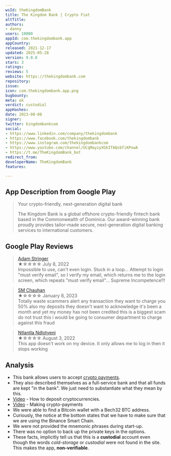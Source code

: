 ```yaml
---
wsId: theKingdomBank
title: The Kingdom Bank | Crypto Fiat
altTitle: 
authors:
- danny
users: 10000
appId: com.thekingdombank.app
appCountry: 
released: 2021-12-17
updated: 2025-05-28
version: 9.0.8
stars: 3
ratings: 
reviews: 5
website: https://thekingdombank.com
repository: 
issue: 
icon: com.thekingdombank.app.png
bugbounty: 
meta: ok
verdict: custodial
appHashes: 
date: 2023-08-08
signer: 
twitter: kingdombankcom
social:
- https://www.linkedin.com/company/thekingdombank
- https://www.facebook.com/thekingdombank
- https://www.instagram.com/thekingdombankcom
- https://www.youtube.com/channel/UCqMayzyXGkITAQsbfiKPowA
- https://t.me/TheKingdomBank_bot
redirect_from: 
developerName: TheKingdomBank
features: 

---
```


## App Description from Google Play 

  > Your crypto-friendly, next-generation digital bank
  >
  > The Kingdom Bank is a global offshore crypto-friendly fintech bank based in the Commonwealth of Dominica. Our award-winning bank proudly provides tailor-made secure, next-generation digital banking services to international customers.

## Google Play Reviews

> [Adam Stringer](https://play.google.com/store/apps/details?id=com.thekingdombank.app&gl=dm)<br>
  ★☆☆☆☆ July 8, 2022 <br>
       Impossible to use, can't even login. Stuck in a loop... Attempt to login "must verify email", so I verify my email, which returns me to the login screen, which repeats "must verify email"... Supreme Incompetence!!!

> [SM Chauhan](https://play.google.com/store/apps/details?id=com.thekingdombank.app&gl=dm)<br>
  ★☆☆☆☆ January 8, 2023 <br>
       Totally waste scammers alert any transaction they want to charge you 50% also my deposits they doesn't want to acknowledge it's been a month and yet my money has not been credited this is a biggest scam do not trust this i would be going to consumer department to charge against this fraud

> [Ntlantla Ndlotyeni](https://play.google.com/store/apps/details?id=com.thekingdombank.app&gl=dm)<br>
  ★☆☆☆☆ August 3, 2022<br>
       This app doesn't work on my device. It only allows me to log in then it stops working

## Analysis 

- This bank allows users to accept [crypto payments](https://www.thekingdombank.com/crypto-payments). 
- They also described themselves as a full-service bank and that all funds are kept "in the bank". We just need to substantiate what they mean by this.
- [Video](https://www.youtube.com/watch?v=lXpe4KezeAY) - How to deposit cryptocurrencies.
- [Video](https://www.youtube.com/watch?v=vJ5S4u9J31o) - Making crypto-payments
- We were able to find a Bitcoin wallet with a Bech32 BTC address. 
- Curiously, the notice at the bottom states that we have to make sure that we are using the Binance Smart Chain.
- We were not provided the mnemonic phrases during start-up.
- There was no option to back up the private keys in the options. 
- These facts, implicitly tell us that this is a **custodial** account even though the words *cold-storage* or *custodial* were not found in the site. This makes the app, **non-verifiable**.


